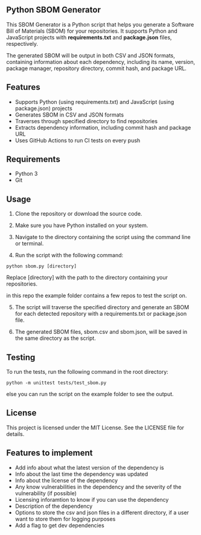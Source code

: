 ## Python SBOM Generator
This SBOM Generator is a Python script that helps you generate a Software Bill of Materials (SBOM) for your repositories. It supports Python and JavaScript projects with **requirements.txt** and **package.json** files, respectively.

The generated SBOM will be output in both CSV and JSON formats, containing information about each dependency, including its name, version, package manager, repository directory, commit hash, and package URL.

## Features
* Supports Python (using requirements.txt) and JavaScript (using package.json) projects
* Generates SBOM in CSV and JSON formats
* Traverses through specified directory to find repositories
* Extracts dependency information, including commit hash and package URL
* Uses GitHub Actions to run CI tests on every push

## Requirements
* Python 3
* Git

## Usage
1. Clone the repository or download the source code.

2. Make sure you have Python installed on your system.

3. Navigate to the directory containing the script using the command line or terminal.

4. Run the script with the following command:

`python sbom.py [directory]`

Replace [directory] with the path to the directory containing your repositories.

in this repo the example folder contains a few repos to test the script on.

5. The script will traverse the specified directory and generate an SBOM for each detected repository with a requirements.txt or package.json file.

6. The generated SBOM files, sbom.csv and sbom.json, will be saved in the same directory as the script.

## Testing
To run the tests, run the following command in the root directory:

`python -m unittest tests/test_sbom.py`

else you can run the script on the example folder to see the output.

## License
This project is licensed under the MIT License. See the LICENSE file for details.

## Features to implement

* Add info about what the latest version of the dependency is
* Info about the last time the dependency was updated
* Info about the license of the dependency
* Any know vulnerabilities in the dependency and the severity of the vulnerability (if possible)
* Licensing inforamtion to know if you can use the dependency
* Description of the dependency
* Options to store the csv and json files in a different directory, if a user want to store them for logging purposes
* Add a flag to get dev dependencies
